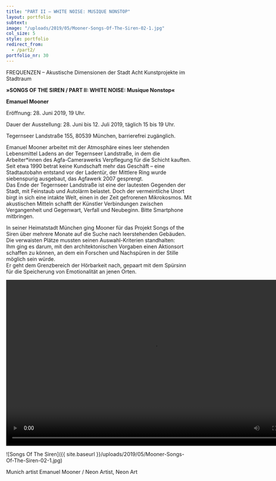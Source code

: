 ```yaml
---
title: "PART II – WHITE NOISE: MUSIQUE NONSTOP"
layout: portfolio
subtext: 
image: "/uploads/2019/05/Mooner-Songs-Of-The-Siren-02-1.jpg"
col_size: 5
style: portfolio
redirect_from:
  - /part2/
portfolio_nr: 30
---
```


FREQUENZEN – Akustische Dimensionen der Stadt Acht Kunstprojekte im Stadtraum

**»SONGS OF THE SIREN / PART II: WHITE NOISE: Musique Nonstop«**

**Emanuel Mooner**

Eröffnung: 28. Juni 2019, 19 Uhr.  

Dauer der Ausstellung: 28. Juni bis 12. Juli 2019, täglich 15 bis 19 Uhr.  


Tegernseer Landstraße 155, 80539 München, barrierefrei zugänglich.  


Emanuel Mooner arbeitet mit der Atmosphäre eines leer stehenden Lebensmittel Ladens an der Tegernseer Landstraße, in dem die Arbeiter*innen des Agfa-Camerawerks Verpflegung für die Schicht kauften. Seit etwa 1990 betrat keine Kundschaft mehr das Geschäft – eine Stadtautobahn entstand vor der Ladentür, der Mittlere Ring wurde siebenspurig ausgebaut, das Agfawerk 2007 gesprengt.  
Das Ende der Tegernseer Landstraße ist eine der lautesten Gegenden der Stadt, mit Feinstaub und Autolärm belastet. Doch der vermeintliche Unort birgt in sich eine intakte Welt, einen in der Zeit gefrorenen Mikrokosmos. Mit akustischen Mitteln schafft der Künstler Verbindungen zwischen Vergangenheit und Gegenwart, Verfall und Neubeginn. Bitte Smartphone mitbringen.  

In seiner Heimatstadt München ging Mooner für das Projekt Songs of the Siren über mehrere Monate auf die Suche nach leerstehenden Gebäuden. Die verwaisten Plätze mussten seinen Auswahl-Kriterien standhalten:  
Ihm ging es darum, mit den architektonischen Vorgaben einen Aktionsort schaffen zu können, an dem ein Forschen und Nachspüren in der Stille möglich sein würde.  
Er geht dem Grenzbereich der Hörbarkeit nach, gepaart mit dem Spürsinn für die Speicherung von Emotionalität an jenen Orten.  

<video width="800" height="450" controls>
  <source src="{{ site.baseurl }}/uploads/2019/05/songs-of-the-siren-ptII_SM.mp4" type="video/mp4">
Your browser does not support the video tag.
</video>

![Songs Of The Siren]({{ site.baseurl }}/uploads/2019/05/Mooner-Songs-Of-The-Siren-02-1.jpg)

Munich artist Emanuel Mooner / Neon Artist, Neon Art